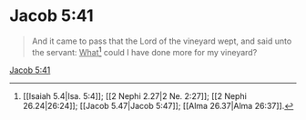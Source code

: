 # Jacob 5:41

> And it came to pass that the Lord of the vineyard wept, and said unto the servant: <u>What</u>[^a] could I have done more for my vineyard?

[Jacob 5:41](https://www.churchofjesuschrist.org/study/scriptures/bofm/jacob/5?lang=eng&id=p41#p41)


[^a]: [[Isaiah 5.4|Isa. 5:4]]; [[2 Nephi 2.27|2 Ne. 2:27]]; [[2 Nephi 26.24|26:24]]; [[Jacob 5.47|Jacob 5:47]]; [[Alma 26.37|Alma 26:37]].  
